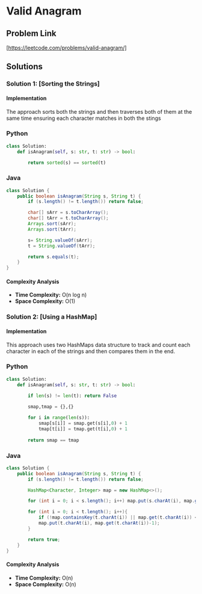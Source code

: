 # Valid Anagram

## Problem Link

[https://leetcode.com/problems/valid-anagram/]

## Solutions

### Solution 1: [Sorting the Strings]

#### Implementation

The approach sorts both the strings and then traverses both of them at the same time ensuring each character matches in both the stings

### Python

```python
class Solution:
    def isAnagram(self, s: str, t: str) -> bool:

        return sorted(s) == sorted(t)
```

### Java

```Java
class Solution {
    public boolean isAnagram(String s, String t) {
        if (s.length() != t.length()) return false;

        char[] sArr = s.toCharArray();
        char[] tArr = t.toCharArray();
        Arrays.sort(sArr);
        Arrays.sort(tArr);

        s= String.valueOf(sArr);
        t = String.valueOf(tArr);

        return s.equals(t);
    }
}
```

#### Complexity Analysis

- **Time Complexity:** O(n log n)
- **Space Complexity:** O(1)

### Solution 2: [Using a HashMap]

#### Implementation

This approach uses two HashMaps data structure to track and count each character in each of the strings and then compares them in the end.

### Python

```python
class Solution:
    def isAnagram(self, s: str, t: str) -> bool:
        
        if len(s) != len(t): return False

        smap,tmap = {},{}

        for i in range(len(s)):
            smap[s[i]] = smap.get(s[i],0) + 1
            tmap[t[i]] = tmap.get(t[i],0) + 1
        
        return smap == tmap
```
### Java

```java
class Solution {
    public boolean isAnagram(String s, String t) {
        if (s.length() != t.length()) return false;

        HashMap<Character, Integer> map = new HashMap<>();

        for (int i = 0; i < s.length(); i++) map.put(s.charAt(i), map.getOrDefault(s.charAt(i), 0)+1);

        for (int i = 0; i < t.length(); i++){
            if (!map.containsKey(t.charAt(i)) || map.get(t.charAt(i)) <1) return false;
            map.put(t.charAt(i), map.get(t.charAt(i))-1);
        }

        return true;
    }
}
```

#### Complexity Analysis

- **Time Complexity:** O(n)
- **Space Complexity:** O(n)